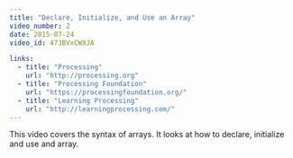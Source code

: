 ```yaml
---
title: "Declare, Initialize, and Use an Array"
video_number: 2
date: 2015-07-24
video_id: 47JBVxCWXJA

links:
  - title: "Processing"
    url: "http://processing.org"
  - title: "Processing Foundation"
    url: "https://processingfoundation.org/"
  - title: "Learning Processing"
    url: "http://learningprocessing.com/"
---
```


This video covers the syntax of arrays. It looks at how to declare, initialize and use and array.
